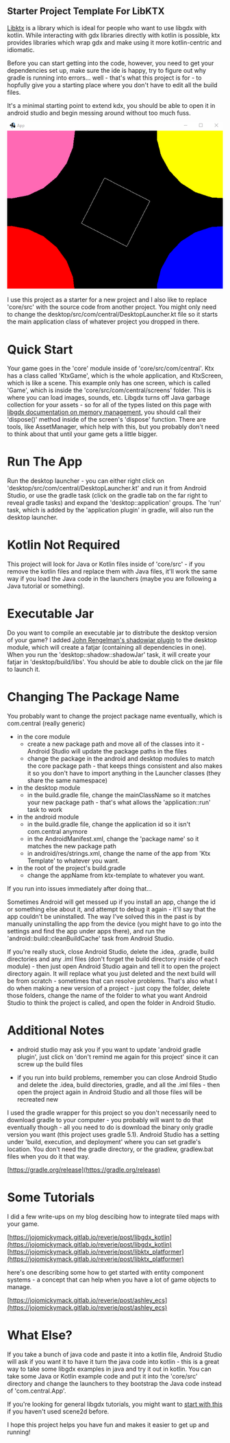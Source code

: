 ## Starter Project Template For LibKTX

[Libktx](https://libktx.github.io/) is a library which is ideal for people who want to use libgdx with kotlin. While interacting with gdx libraries 
directly with kotlin is possible, ktx provides libraries which wrap gdx and make using it more kotlin-centric and idiomatic.

Before you can start getting into the code, however, you need to get your dependencies set up, make sure the ide is happy, try to figure out 
why gradle is running into errors... well - that's what this project is for - to hopfully give you a starting place where you don't have to 
edit all the build files.

It's a minimal starting point to extend kdx, you should be able to open it in android studio and begin messing around without too much fuss.

![template.gif](.github/template.gif?raw=true)

I use this project as a starter for a new project and I also like to replace 'core/src' with the source code from another project. You might 
only need to change the desktop/src/com/central/DesktopLauncher.kt file so it starts the main application class of whatever project you 
dropped in there.

# Quick Start

Your game goes in the 'core' module inside of 'core/src/com/central'. Ktx has a class called 'KtxGame', which is the whole application, and KtxScreen, which is like a scene. This example only has one screen, which is called 'Game', which is inside the 'core/src/com/central/screens' folder. This is where you can load images, sounds, etc. Libgdx turns off Java garbage collection for your assets - so for all of the types listed on this page with [libgdx documentation on memory management](https://github.com/libgdx/libgdx/wiki/Memory-management), you should call their 'dispose()' method inside of the screen's 'dispose' function. There are tools, like AssetManager, which help with this, but you probably don't need to think about that until your game gets a little bigger.

# Run The App

Run the desktop launcher - you can either right click on 'desktop/src/com/central/DesktopLauncher.kt' and run it from Android Studio, or use the gradle task (click on the gradle tab on the far right to reveal gradle tasks) and expand the 'desktop::application' groups. The 'run' task, which is added by the 'application plugin' in gradle, will also run the desktop launcher.

# Kotlin Not Required

This project will look for Java or Kotlin files inside of 'core/src' - if you remove the kotlin files and replace them with Java files, it'll work the same way if you load the Java code in the launchers (maybe you are following a Java tutorial or something).

# Executable Jar

Do you want to compile an executable jar to distribute the desktop version of your game? I added [John Rengelman's shadowjar plugin](https://github.com/johnrengelman/shadow) to the desktop module, which will create a fatjar (containing all dependencies in one). When you run the 'desktop::shadow::shadowJar' task, it will create your fatjar in 'desktop/build/libs'. You should be able to double click on the jar file to launch it.

# Changing The Package Name

You probably want to change the project package name eventually, which is com.central (really generic)

- in the core module
  - create a new package path and move all of the classes into it - Android Studio will update the package paths in the files
  - change the package in the android and desktop modules to match the core package path - that keeps things consistent and also makes it so you don't have to import anything in the Launcher classes (they share the same namespace)
- in the desktop module
  - in the build.gradle file, change the mainClassName so it matches your new package path - that's what allows the 'application::run' task to work
- in the android module
  - in the build.gradle file, change the application id so it isn't com.central anymore
  - in the AndroidManifest.xml, change the 'package name' so it matches the new package path
  - in android/res/strings.xml, change the name of the app from 'Ktx Template' to whatever you want.
- in the root of the project's build.gradle
  - change the appName from ktx-template to whatever you want.

If you run into issues immediately after doing that...

Sometimes Android will get messed up if you install an app, change the id or something else about it, and attempt to debug it again - it'll say that the app couldn't be uninstalled. The way I've solved this in the past is by manually uninstalling the app from the device (you might have to go into the settings and find the app under apps there), and run the 'android::build::cleanBuildCache' task from Android Studio.

If you're really stuck, close Android Studio, delete the .idea, .gradle, build directories and any .iml files (don't forget the build directory inside of each module) - then just open Android Studio again and tell it to open the project directory again. It will replace what you just deleted and the next build will be from scratch - sometimes that can resolve problems. That's also what I do when making a new version of a project - just copy the folder, delete those folders, change the name of the folder to what you want Android Studio to think the project is called, and open the folder in Android Studio.

# Additional Notes  

- android studio may ask you if you want to update 'android gradle plugin', just click on 'don't remind me again for this 
project' since it can screw up the build files

- if you run into build problems, remember you can close Android Studio and delete the .idea, build directories, gradle, and all the .iml 
files - then open the project again in Android Studio and all those files will be recreated new

I used the gradle wrapper for this project so you don't necessarily need to download gradle to your computer - you probably will want to do 
that eventually though - all you need to do is download the binary only gradle version you want (this project uses gradle 5.1). Android 
Studio has a setting under 'build, execution, and deployment' where you can set gradle's location. You don't need the gradle 
directory, or the gradlew, gradlew.bat files when you do it that way.

[https://gradle.org/release](https://gradle.org/release)

# Some Tutorials

I did a few write-ups on my blog descibing how to integrate tiled maps with your game.

[https://jojomickymack.gitlab.io/reverie/post/libgdx_kotlin](https://jojomickymack.gitlab.io/reverie/post/libgdx_kotlin)  
[https://jojomickymack.gitlab.io/reverie/post/libktx_platformer](https://jojomickymack.gitlab.io/reverie/post/libktx_platformer)  

here's one describing some how to get started with entity component systems - a concept that can help when you have a lot of game objects to manage.

[https://jojomickymack.gitlab.io/reverie/post/ashley_ecs](https://jojomickymack.gitlab.io/reverie/post/ashley_ecs)

# What Else?

If you take a bunch of java code and paste it into a kotlin file, Android Studio will ask if you want it to have it turn the java code into kotlin - this is a great way to take some libgdx examples in java and try it out in kotlin. You can take some Java or Kotlin example code and put it into the 'core/src' directory and change the launchers to they bootstrap the Java code instead of 'com.central.App'.

If you're looking for general libgdx tutorials, you might want to [start with this](https://libgdx.info/basic_image) if you haven't used scene2d before.

I hope this project helps you have fun and makes it easier to get up and running!
